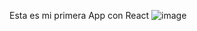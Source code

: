 Esta es mi primera App con React
![image](https://github.com/Roberthrjr/My-Firs-App-React/assets/56047087/b6308cce-f6ec-4fe2-a4df-e445fd99f8d1)
